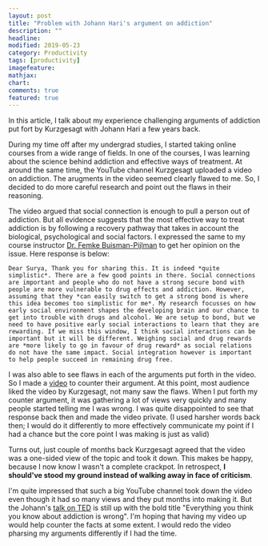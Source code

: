 ```yaml
---
layout: post
title: "Problem with Johann Hari's argument on addiction"
description: ""
headline: 
modified: 2019-05-23
category: Productivity
tags: [productivity]
imagefeature: 
mathjax: 
chart: 
comments: true
featured: true
---
```


In this article, I talk about my experience challenging arguments of addiction put fort by Kurzgesagt with Johann Hari a few years back. 

During my time off after my undergrad studies, I started taking online courses from a wide range of fields. In one of the courses, I was learning about the science behind addiction and effective ways of treatment. At around the same time, the YouTube channel Kurzgesagt uploaded a video on addiction. The arugments in the video seemed clearly flawed to me. So, I decided to do more careful research and point out the flaws in their reasoning. 

The video argued that social connection is enough to pull a person out of addiction. But all evidence suggests that the most effective way to treat addiction is by following a recovery pathway that takes in account the biological, psychological and social factors. I expressed the same to my course instructor [Dr. Femke Buisman-Pijlman](https://www.edx.org/bio/femke-buisman-pijlman) to get her opinion on the issue. Here response is below:

`Dear Surya, Thank you for sharing this. It is indeed *quite simplistic*. There are a few good points in there. Social connections are important and people who do not have a strong secure bond with people are more vulnerable to drug effects and addiction. However, assuming that they *can easily switch to get a strong bond is where this idea becomes too simplistic for me*. My research focusses on how early social environment shapes the developing brain and our chance to get into trouble with drugs and alcohol. We are setup to bond, but we need to have positive early social interactions to learn that they are rewarding. If we miss this window, I think social interactions can be important but it will be different. Weighing social and drug rewards are *more likely to go in favour of drug reward* as social relations do not have the same impact. Social integration however is important to help people succeed in remaining drug free.`

I was also able to see flaws in each of the arguments put forth in the video. So I made a [video](https://www.youtube.com/watch?v=TIQ7-Nl7q5Q) to counter their argument. At this point, most audience liked the video by Kurzgesagt, not many saw the flaws. When I put forth my counter argument, it was gathering a lot of views very quickly and many people started telling me I was wrong. I was quite disappointed to see that response back then and made the video private. (I used harsher words back then; I would do it differently to more effectively communicate my point if I had a chance but the core point I was making is just as valid)

Turns out, just couple of months back Kurzgesagt agreed that the video was a one-sided view of the topic and took it down. This makes be happy, because I now know I wasn't a complete crackpot. In retrospect, **I should've stood my ground instead of walking away in face of criticism**. 

I'm quite impressed that such a big YouTube channel took down the video even though it had so many views and they put months into making it. But the Johann's [talk on TED](https://www.youtube.com/watch?v=PY9DcIMGxMs) is still up with the bold title "Everything you think you know about addiction is wrong". I'm hoping that having my video up would help counter the facts at some extent. I would redo the video pharsing my arguments differently if I had the time.

